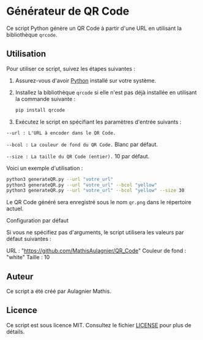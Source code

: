 # Générateur de QR Code

Ce script Python génère un QR Code à partir d'une URL en utilisant la bibliothèque `qrcode`.

## Utilisation

Pour utiliser ce script, suivez les étapes suivantes :

1. Assurez-vous d'avoir [Python](https://www.python.org) installé sur votre système.

2. Installez la bibliothèque `qrcode` si elle n'est pas déjà installée en utilisant la commande suivante :

   ```bash
   pip install qrcode
   ```

3. Exécutez le script en spécifiant les paramètres d'entrée suivants :

`--url : L'URL à encoder dans le QR Code.`

`--bcol : La couleur de fond du QR Code.` Blanc par défaut.

`--size : La taille du QR Code (entier).` 10 par défaut.

Voici un exemple d'utilisation :

```bash
python3 generateQR.py --url "votre_url" 
python3 generateQR.py --url "votre_url" --bcol "yellow"
python3 generateQR.py --url "votre_url" --bcol "yellow" --size 30
```

Le QR Code généré sera enregistré sous le nom ``qr.png`` dans le répertoire actuel.

Configuration par défaut

Si vous ne spécifiez pas d'arguments, le script utilisera les valeurs par défaut suivantes :

URL : "https://github.com/MathisAulagnier/QR_Code"
Couleur de fond : "white"
Taille : 10


## Auteur

Ce script a été créé par Aulagnier Mathis.

## Licence

Ce script est sous licence MIT. Consultez le fichier [LICENSE](LICENSE.md) pour plus de détails.
